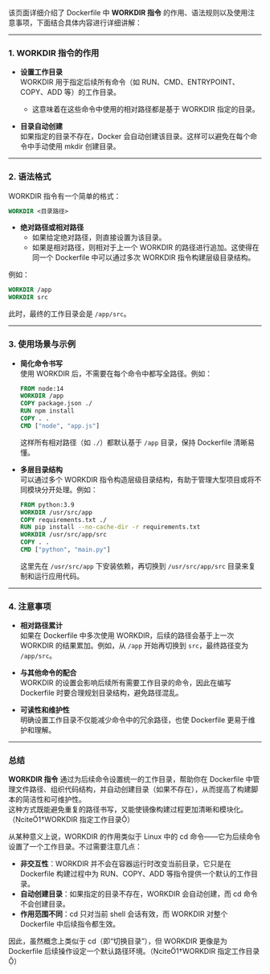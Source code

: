 该页面详细介绍了 Dockerfile 中 **WORKDIR 指令** 的作用、语法规则以及使用注意事项，下面结合具体内容进行详细讲解：

---

### 1. WORKDIR 指令的作用

- **设置工作目录**  
  WORKDIR 用于指定后续所有命令（如 RUN、CMD、ENTRYPOINT、COPY、ADD 等）的工作目录。  
  - 这意味着在这些命令中使用的相对路径都是基于 WORKDIR 指定的目录。

- **目录自动创建**  
  如果指定的目录不存在，Docker 会自动创建该目录。这样可以避免在每个命令中手动使用 mkdir 创建目录。

---

### 2. 语法格式

WORKDIR 指令有一个简单的格式：
  
```dockerfile
WORKDIR <目录路径>
```

- **绝对路径或相对路径**  
  - 如果给定绝对路径，则直接设置为该目录。  
  - 如果是相对路径，则相对于上一个 WORKDIR 的路径进行追加。这使得在同一个 Dockerfile 中可以通过多次 WORKDIR 指令构建层级目录结构。

例如：
  
```dockerfile
WORKDIR /app
WORKDIR src
```

此时，最终的工作目录会是 `/app/src`。

---

### 3. 使用场景与示例

- **简化命令书写**  
  使用 WORKDIR 后，不需要在每个命令中都写全路径。例如：
  
  ```dockerfile
  FROM node:14
  WORKDIR /app
  COPY package.json ./
  RUN npm install
  COPY . .
  CMD ["node", "app.js"]
  ```
  
  这样所有相对路径（如 `./`）都默认基于 `/app` 目录，保持 Dockerfile 清晰易懂。

- **多层目录结构**  
  可以通过多个 WORKDIR 指令构造层级目录结构，有助于管理大型项目或将不同模块分开处理。例如：
  
  ```dockerfile
  FROM python:3.9
  WORKDIR /usr/src/app
  COPY requirements.txt ./
  RUN pip install --no-cache-dir -r requirements.txt
  WORKDIR /usr/src/app/src
  COPY . .
  CMD ["python", "main.py"]
  ```
  
  这里先在 `/usr/src/app` 下安装依赖，再切换到 `/usr/src/app/src` 目录来复制和运行应用代码。

---

### 4. 注意事项

- **相对路径累计**  
  如果在 Dockerfile 中多次使用 WORKDIR，后续的路径会基于上一次 WORKDIR 的结果累加。例如，从 `/app` 开始再切换到 `src`，最终路径变为 `/app/src`。

- **与其他命令的配合**  
  WORKDIR 的设置会影响后续所有需要工作目录的命令，因此在编写 Dockerfile 时要合理规划目录结构，避免路径混乱。

- **可读性和维护性**  
  明确设置工作目录不仅能减少命令中的冗余路径，也使 Dockerfile 更易于维护和理解。

---

### 总结

**WORKDIR 指令** 通过为后续命令设置统一的工作目录，帮助你在 Dockerfile 中管理文件路径、组织代码结构，并自动创建目录（如果不存在），从而提高了构建脚本的简洁性和可维护性。  
这种方式既能避免重复的路径书写，又能使镜像构建过程更加清晰和模块化。（cite1†WORKDIR 指定工作目录）

从某种意义上说，WORKDIR 的作用类似于 Linux 中的 cd 命令——它为后续命令设置了一个工作目录。不过需要注意几点：

- **非交互性**：WORKDIR 并不会在容器运行时改变当前目录，它只是在 Dockerfile 构建过程中为 RUN、COPY、ADD 等指令提供一个默认的工作目录。
- **自动创建目录**：如果指定的目录不存在，WORKDIR 会自动创建，而 cd 命令不会创建目录。
- **作用范围不同**：cd 只对当前 shell 会话有效，而 WORKDIR 对整个 Dockerfile 中后续指令都生效。

因此，虽然概念上类似于 cd（即“切换目录”），但 WORKDIR 更像是为 Dockerfile 后续操作设定一个默认路径环境。（cite1†WORKDIR 指定工作目录）